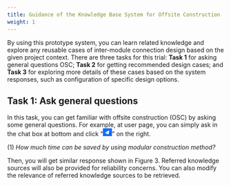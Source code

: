 ```yaml
---
title: Guidance of the Knowledge Base System for Offsite Construction
weight: 1
---
```


By using this prototype system, you can learn related knowledge and explore any reusable cases of inter-module connection design based on the given project context. There are three tasks for this trial: **Task 1** for asking general questions OSC; **Task 2** for getting recommended design cases; and **Task 3** for exploring more details of these cases based on the system responses, such as configuration of specific design options.

## Task 1: Ask general questions

In this task, you can get familiar with offsite construction (OSC) by asking some general questions. For example, at user page, you can simply ask in the chat box at bottom and click “![send.png](img/send.png)” on the right.

(1) *How much time can be saved by using modular construction method?*

Then, you will get similar response shown in Figure 3. Referred knowledge sources will also be provided for reliability concerns. You can also modify the relevance of referred knowledge sources to be retrieved.


